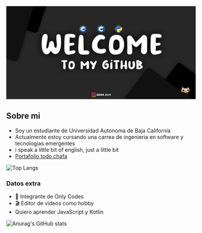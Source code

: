 <img src="assets/Git3.png">

## Sobre mi
- Soy un estudiante de Universidad Autonoma de Baja California
- Actualmente estoy cursando una carrea de ingenieria en software y tecnologias emergentes
- i speak a little bit of english, just a little bit
- [Portafolio todo chafa](https://adancc21.github.io/Web/)

![Top Langs](https://github-readme-stats.vercel.app/api/top-langs?username=AdanCC21&show_icons=true&locale=en&layout=compact&hide_border=true&theme=radical)

### Datos extra
- 🥶 Integrante de Only Codes
- 🎬 Editor de videos como hobby
- Quiero aprender JavaScript y Kotlin

![Anurag's GitHub stats](https://github-readme-stats.vercel.app/api?username=AdanCC21&theme=dark&show_icons=true)
